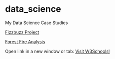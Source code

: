 # data_science
My Data Science Case Studies

[Fizzbuzz Project](https://aazealand.github.io/FizzBuzz/)

[Forest Fire Analysis](https://rpubs.com/aziemb1/testing)

<p>Open link in a new window or tab: <a href="https://www.w3schools.com" target="_blank">Visit W3Schools!</a></p>
